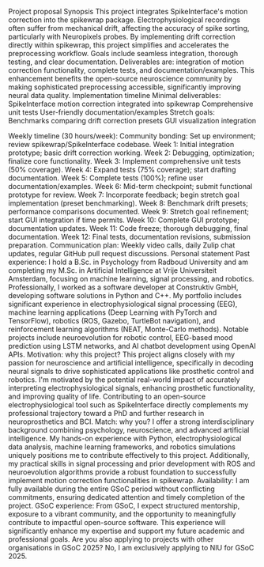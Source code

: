 Project proposal
Synopsis
 This project integrates SpikeInterface's motion correction into the spikewrap package. Electrophysiological recordings often suffer from mechanical drift, affecting the accuracy of spike sorting, particularly with Neuropixels probes. By implementing drift correction directly within spikewrap, this project simplifies and accelerates the preprocessing workflow. Goals include seamless integration, thorough testing, and clear documentation. Deliverables are: integration of motion correction functionality, complete tests, and documentation/examples. This enhancement benefits the open-source neuroscience community by making sophisticated preprocessing accessible, significantly improving neural data quality.
Implementation timeline
 Minimal deliverables:
SpikeInterface motion correction integrated into spikewrap
Comprehensive unit tests
User-friendly documentation/examples
Stretch goals:
Benchmarks comparing drift correction presets
GUI visualization integration


Weekly timeline (30 hours/week):
 Community bonding: Set up environment; review spikewrap/SpikeInterface codebase.
 Week 1: Initial integration prototype; basic drift correction working.
 Week 2: Debugging, optimization; finalize core functionality.
 Week 3: Implement comprehensive unit tests (50% coverage).
 Week 4: Expand tests (75% coverage); start drafting documentation.
 Week 5: Complete tests (100%); refine user documentation/examples.
 Week 6: Mid-term checkpoint; submit functional prototype for review.
 Week 7: Incorporate feedback; begin stretch goal implementation (preset benchmarking).
 Week 8: Benchmark drift presets; performance comparisons documented.
 Week 9: Stretch goal refinement; start GUI integration if time permits.
 Week 10: Complete GUI prototype; documentation updates.
 Week 11: Code freeze; thorough debugging, final documentation.
 Week 12: Final tests, documentation revisions, submission preparation.
Communication plan:
 Weekly video calls, daily Zulip chat updates, regular GitHub pull request discussions.
Personal statement
Past experience:
 I hold a B.Sc. in Psychology from Radboud University and am completing my M.Sc. in Artificial Intelligence at Vrije Universiteit Amsterdam, focusing on machine learning, signal processing, and robotics. Professionally, I worked as a software developer at Construktiv GmbH, developing software solutions in Python and C++. My portfolio includes significant experience in electrophysiological signal processing (EEG), machine learning applications (Deep Learning with PyTorch and TensorFlow), robotics (ROS, Gazebo, TurtleBot navigation), and reinforcement learning algorithms (NEAT, Monte-Carlo methods). Notable projects include neuroevolution for robotic control, EEG-based mood prediction using LSTM networks, and AI chatbot development using OpenAI APIs.
Motivation: why this project?
 This project aligns closely with my passion for neuroscience and artificial intelligence, specifically in decoding neural signals to drive sophisticated applications like prosthetic control and robotics. I'm motivated by the potential real-world impact of accurately interpreting electrophysiological signals, enhancing prosthetic functionality, and improving quality of life. Contributing to an open-source electrophysiological tool such as SpikeInterface directly complements my professional trajectory toward a PhD and further research in neuroprosthetics and BCI.
Match: why you?
I offer a strong interdisciplinary background combining psychology, neuroscience, and advanced artificial intelligence. My hands-on experience with Python, electrophysiological data analysis, machine learning frameworks, and robotics simulations uniquely positions me to contribute effectively to this project. Additionally, my practical skills in signal processing and prior development with ROS and neuroevolution algorithms provide a robust foundation to successfully implement motion correction functionalities in spikewrap.
Availability:
I am fully available during the entire GSoC period without conflicting commitments, ensuring dedicated attention and timely completion of the project.
GSoC experience:
From GSoC, I expect structured mentorship, exposure to a vibrant community, and the opportunity to meaningfully contribute to impactful open-source software. This experience will significantly enhance my expertise and support my future academic and professional goals.
Are you also applying to projects with other organisations in GSoC 2025?
No, I am exclusively applying to NIU for GSoC 2025.

